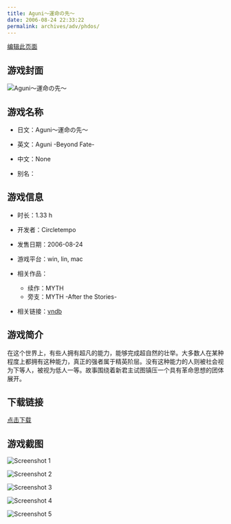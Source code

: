 ```yaml
---
title: Aguni～運命の先～
date: 2006-08-24 22:33:22
permalink: archives/adv/phdos/
---
```

[编辑此页面](https://github.com/ACG-3/ADV3-source/blob/main/source/_posts/MYTH.md)

## 游戏封面

![Aguni～運命の先～](https://pan.timero.xyz/d/onedrive/img_lib_001/MYTH_cover.avif)


## 游戏名称

- 日文：Aguni～運命の先～
- 英文：Aguni -Beyond Fate-
- 中文：None

- 别名：


## 游戏信息

- 时长：1.33 h
- 开发者：Circletempo
- 发售日期：2006-08-24
- 游戏平台：win, lin, mac
- 相关作品：
   - 续作：MYTH
   - 旁支：MYTH -After the Stories-

- 相关链接：[vndb](https://vndb.org/v1055)


## 游戏简介

在这个世界上，有些人拥有超凡的能力，能够完成超自然的壮举。大多数人在某种程度上都拥有这种能力，真正的强者属于精英阶层。没有这种能力的人则被社会视为下等人，被视为低人一等。故事围绕着新君主试图镇压一个具有革命思想的团体展开。


## 下载链接

[点击下载](https://pan.timero.xyz/onedrive/adv_lib_001/MYTH)


## 游戏截图


![Screenshot 1](https://pan.timero.xyz/d/onedrive/img_lib_001/MYTH_Screenshot_1.avif)

![Screenshot 2](https://pan.timero.xyz/d/onedrive/img_lib_001/MYTH_Screenshot_2.avif)

![Screenshot 3](https://pan.timero.xyz/d/onedrive/img_lib_001/MYTH_Screenshot_3.avif)

![Screenshot 4](https://pan.timero.xyz/d/onedrive/img_lib_001/MYTH_Screenshot_4.avif)

![Screenshot 5](https://pan.timero.xyz/d/onedrive/img_lib_001/MYTH_Screenshot_5.avif)

